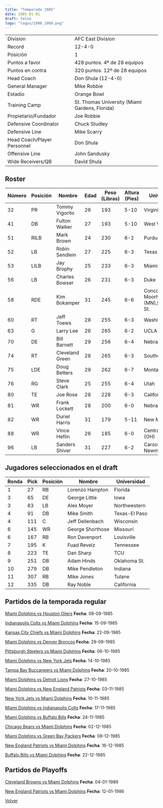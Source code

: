 ```yaml
---
title: "Temporada 1985"
date: 1985-01-01
draft: false
logo: "logos/1980_1989.png"
---
```


|                      |                      |
|-------------------------|---------------------------|
| Division               | AFC East Division            |
| Record                 | 12-4-0              |
| Posición               | 1            |
| Puntos a favor         | 428 puntos. 4º de 28 equipos           |
| Puntos en contra       | 320 puntos. 12º de 28 equipos       |
| Head Coach             | Don Shula (12-4-0)               |
| General Manager        | Mike Robbie      |
| Estadio                | Orange Bowl             |
| Training Camp          | St. Thomas University (Miami Gardens, Florida)        |
| Propietario/Fundador | Joe Robbie |
| Defensive Coordinator | Chuck Studley |
| Defensive Line | Mike Scarry |
| Head Coach/Player Personnel | Don Shula |
| Offensive Line | John Sandusky |
| Wide Receivers/QB | David Shula |


## Roster

| Número | Posición | Nombre           | Edad | Peso (Libras) | Altura (Píes) | Universidad          |
|--------|----------|------------------|------|---------------|---------------|----------------------|
| 32 | PR | Tommy Vigorito | 26 | 193 | 5-10 | Virginia |
| 41 | DB | Fulton Walker | 27 | 193 | 5-10 | West Virginia |
| 51 | RILB | Mark Brown | 24 | 230 | 6-2 | Purdue |
| 52 | LB | Robin Sendlein | 27 | 225 | 6-3 | Texas |
| 53 | LILB | Jay Brophy | 25 | 233 | 6-3 | Miami (FL) |
| 56 | LB | Charles Bowser | 26 | 231 | 6-3 | Duke |
| 58 | RDE | Kim Bokamper | 31 | 245 | 6-6 | Concordia-Moorhead (MN),San Jose St. |
| 60 | RT | Jeff Toews | 28 | 255 | 6-3 | Washington |
| 63 | G | Larry Lee | 26 | 265 | 6-2 | UCLA |
| 70 | DE | Bill Barnett | 29 | 256 | 6-4 | Nebraska |
| 74 | RT | Cleveland Green | 28 | 265 | 6-3 | Southern |
| 75 | LDE | Doug Betters | 29 | 262 | 6-7 | Montana,Nevada |
| 76 | RG | Steve Clark | 25 | 255 | 6-4 | Utah |
| 80 | TE | Joe Rose | 28 | 228 | 6-3 | California |
| 81 | WR | Frank Lockett | 28 | 200 | 6-0 | Nebraska |
| 82 | WR | Duriel Harris | 31 | 179 | 5-11 | New Mexico St. |
| 88 | WR | Vince Heflin | 26 | 185 | 6-0 | Central State (OH) |
| 96 | LB | Sanders Shiver | 31 | 227 | 6-2 | Carson-Newman |


## Jugadores seleccionados en el draft

| Ronda | Pick | Posición | Nombre           | Universidad          |
|-------|------|----------|------------------|----------------------|
| 1 | 27 | RB | Lorenzo Hampton | Florida |
| 3 | 65 | DE | George Little | Iowa |
| 3 | 83 | LB | Alex Moyer | Northwestern |
| 4 | 91 | DB | Mike Smith | Texas-El Paso |
| 4 | 111 | C | Jeff Dellenbach | Wisconsin |
| 6 | 145 | WR | George Shorthose | Missouri |
| 6 | 167 | RB | Ron Davenport | Louisville |
| 7 | 195 | K | Fuad Reveiz | Tennessee |
| 8 | 223 | TE | Dan Sharp | TCU |
| 9 | 251 | DB | Adam Hinds | Oklahoma St. |
| 10 | 279 | DB | Mike Pendleton | Indiana |
| 11 | 307 | RB | Mike Jones | Tulane |
| 12 | 335 | DB | Ray Noble | California |


## Partidos de la temporada regular

[Miami Dolphins vs Houston Oilers](/historia/partidos/mia-hou-19850908) **Fecha**: 08-09-1985

[Indianapolis Colts vs Miami Dolphins](/historia/partidos/ind-mia-19850915) **Fecha**: 15-09-1985

[Kansas City Chiefs vs Miami Dolphins](/historia/partidos/kc-mia-19850922) **Fecha**: 22-09-1985

[Miami Dolphins vs Denver Broncos](/historia/partidos/mia-den-19850929) **Fecha**: 29-09-1985

[Pittsburgh Steelers vs Miami Dolphins](/historia/partidos/pit-mia-19851006) **Fecha**: 06-10-1985

[Miami Dolphins vs New York Jets](/historia/partidos/mia-nyj-19851014) **Fecha**: 14-10-1985

[Tampa Bay Buccaneers vs Miami Dolphins](/historia/partidos/tb-mia-19851020) **Fecha**: 20-10-1985

[Miami Dolphins vs Detroit Lions](/historia/partidos/mia-det-19851027) **Fecha**: 27-10-1985

[Miami Dolphins vs New England Patriots](/historia/partidos/mia-ne-19851103) **Fecha**: 03-11-1985

[New York Jets vs Miami Dolphins](/historia/partidos/nyj-mia-19851110) **Fecha**: 10-11-1985

[Miami Dolphins vs Indianapolis Colts](/historia/partidos/mia-ind-19851117) **Fecha**: 17-11-1985

[Miami Dolphins vs Buffalo Bills](/historia/partidos/mia-buf-19851124) **Fecha**: 24-11-1985

[Chicago Bears vs Miami Dolphins](/historia/partidos/chi-mia-19851202) **Fecha**: 02-12-1985

[Miami Dolphins vs Green Bay Packers](/historia/partidos/mia-gb-19851208) **Fecha**: 08-12-1985

[New England Patriots vs Miami Dolphins](/historia/partidos/ne-mia-19851216) **Fecha**: 16-12-1985

[Buffalo Bills vs Miami Dolphins](/historia/partidos/buf-mia-19851222) **Fecha**: 22-12-1985




## Partidos de Playoffs

[Cleveland Browns vs Miami Dolphins](/historia/partidos/cle-mia-19860104) **Fecha**: 04-01-1986

[New England Patriots vs Miami Dolphins](/historia/partidos/ne-mia-19860112) **Fecha**: 12-01-1986




[Volver](/historia)